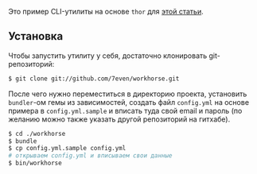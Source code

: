 Это пример CLI-утилиты на основе `thor` для [этой статьи](http://7vn.ru/blog/2012/02/20/thor/).

## Установка

Чтобы запустить утилиту у себя, достаточно клонировать git-репозиторий:

``` bash
$ git clone git://github.com/7even/workhorse.git
```

После чего нужно переместиться в директорию проекта, установить `bundler`-ом гемы из зависимостей, создать файл `config.yml` на основе примера в `config.yml.sample` и вписать туда свой email и пароль (по желанию можно также указать другой репозиторий на гитхабе).

``` bash
$ cd ./workhorse
$ bundle
$ cp config.yml.sample config.yml
# открываем config.yml и вписываем свои данные
$ bin/workhorse
```